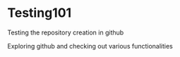 # Testing101
Testing the repository creation in github

Exploring github and checking out various functionalities
